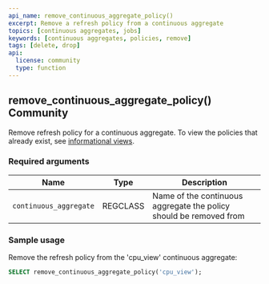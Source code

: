 ```yaml
---
api_name: remove_continuous_aggregate_policy()
excerpt: Remove a refresh policy from a continuous aggregate
topics: [continuous aggregates, jobs]
keywords: [continuous aggregates, policies, remove]
tags: [delete, drop]
api:
  license: community
  type: function
---
```


## remove_continuous_aggregate_policy() <tag type="community">Community</tag>

Remove refresh policy for a continuous aggregate. To view the policies that
already exist, see [informational views][informational-views].

### Required arguments

|Name|Type|Description|
|---|---|---|
| `continuous_aggregate` | REGCLASS | Name of the continuous aggregate the policy should be removed from |

### Sample usage

Remove the refresh policy from the 'cpu_view' continuous aggregate:

``` sql
SELECT remove_continuous_aggregate_policy('cpu_view');
```

[informational-views]: /api/:currentVersion:/informational-views/jobs/
